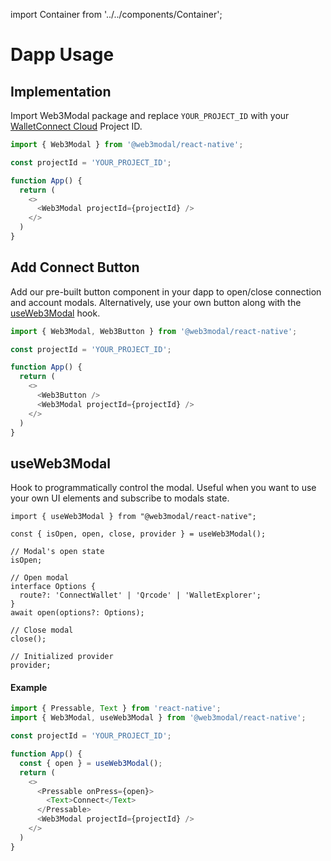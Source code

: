 import Container from '../../components/Container';

# Dapp Usage

## Implementation

Import Web3Modal package and replace `YOUR_PROJECT_ID` with your [WalletConnect Cloud](https://cloud.walletconnect.com/sign-in) Project ID.

```javascript
import { Web3Modal } from '@web3modal/react-native';

const projectId = 'YOUR_PROJECT_ID';

function App() {
  return (
    <>
      <Web3Modal projectId={projectId} />
    </>
  )
}
```

## Add Connect Button

Add our pre-built button component in your dapp to open/close connection and account modals. Alternatively, use your own button along with the [useWeb3Modal](#useweb3modal) hook.

```javascript
import { Web3Modal, Web3Button } from '@web3modal/react-native';

const projectId = 'YOUR_PROJECT_ID';

function App() {
  return (
    <>
      <Web3Button />
      <Web3Modal projectId={projectId} />
    </>
  )
}
```

## useWeb3Modal

Hook to programmatically control the modal. Useful when you want to use your own UI elements and subscribe to modals state.

```tsx
import { useWeb3Modal } from "@web3modal/react-native";

const { isOpen, open, close, provider } = useWeb3Modal();

// Modal's open state
isOpen;

// Open modal
interface Options {
  route?: 'ConnectWallet' | 'Qrcode' | 'WalletExplorer';
}
await open(options?: Options);

// Close modal
close();

// Initialized provider
provider;
```

#### Example
```javascript
import { Pressable, Text } from 'react-native';
import { Web3Modal, useWeb3Modal } from '@web3modal/react-native';

const projectId = 'YOUR_PROJECT_ID';

function App() {
  const { open } = useWeb3Modal();
  return (
    <>
      <Pressable onPress={open}>
        <Text>Connect</Text>
      </Pressable>
      <Web3Modal projectId={projectId} />
    </>
  )
}
```